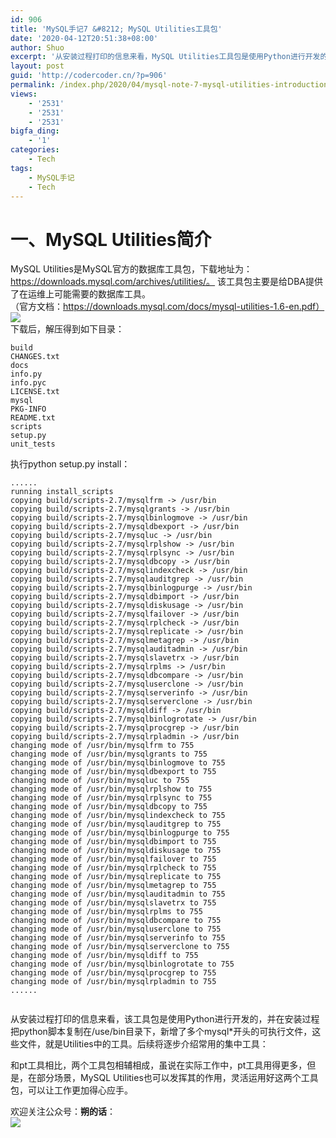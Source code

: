 ```yaml
---
id: 906
title: 'MySQL手记7 &#8212; MySQL Utilities工具包'
date: '2020-04-12T20:51:38+08:00'
author: Shuo
excerpt: '从安装过程打印的信息来看，MySQL Utilities工具包是使用Python进行开发的，并在安装过程把python脚本复制在/use/bin目录下，新增了多个mysql*开头的可执行文件，这些文件，就是Utilities中的工具。'
layout: post
guid: 'http://codercoder.cn/?p=906'
permalink: /index.php/2020/04/mysql-note-7-mysql-utilities-introduction/
views:
    - '2531'
    - '2531'
    - '2531'
bigfa_ding:
    - '1'
categories:
    - Tech
tags:
    - MySQL手记
    - Tech
---
```


# 一、MySQL Utilities简介

 MySQL Utilities是MySQL官方的数据库工具包，下载地址为：https://downloads.mysql.com/archives/utilities/。 该工具包主要是给DBA提供了在运维上可能需要的数据库工具。  
（官方文档：https://downloads.mysql.com/docs/mysql-utilities-1.6-en.pdf）  
![](http://codercoder.cn/wp-content/uploads/2020/04/2020-04-1245.png)  
 下载后，解压得到如下目录：

```
build  
CHANGES.txt  
docs  
info.py  
info.pyc  
LICENSE.txt  
mysql  
PKG-INFO  
README.txt  
scripts  
setup.py  
unit_tests

```

 执行python setup.py install：

```
......
running install_scripts
copying build/scripts-2.7/mysqlfrm -> /usr/bin
copying build/scripts-2.7/mysqlgrants -> /usr/bin
copying build/scripts-2.7/mysqlbinlogmove -> /usr/bin
copying build/scripts-2.7/mysqldbexport -> /usr/bin
copying build/scripts-2.7/mysqluc -> /usr/bin
copying build/scripts-2.7/mysqlrplshow -> /usr/bin
copying build/scripts-2.7/mysqlrplsync -> /usr/bin
copying build/scripts-2.7/mysqldbcopy -> /usr/bin
copying build/scripts-2.7/mysqlindexcheck -> /usr/bin
copying build/scripts-2.7/mysqlauditgrep -> /usr/bin
copying build/scripts-2.7/mysqlbinlogpurge -> /usr/bin
copying build/scripts-2.7/mysqldbimport -> /usr/bin
copying build/scripts-2.7/mysqldiskusage -> /usr/bin
copying build/scripts-2.7/mysqlfailover -> /usr/bin
copying build/scripts-2.7/mysqlrplcheck -> /usr/bin
copying build/scripts-2.7/mysqlreplicate -> /usr/bin
copying build/scripts-2.7/mysqlmetagrep -> /usr/bin
copying build/scripts-2.7/mysqlauditadmin -> /usr/bin
copying build/scripts-2.7/mysqlslavetrx -> /usr/bin
copying build/scripts-2.7/mysqlrplms -> /usr/bin
copying build/scripts-2.7/mysqldbcompare -> /usr/bin
copying build/scripts-2.7/mysqluserclone -> /usr/bin
copying build/scripts-2.7/mysqlserverinfo -> /usr/bin
copying build/scripts-2.7/mysqlserverclone -> /usr/bin
copying build/scripts-2.7/mysqldiff -> /usr/bin
copying build/scripts-2.7/mysqlbinlogrotate -> /usr/bin
copying build/scripts-2.7/mysqlprocgrep -> /usr/bin
copying build/scripts-2.7/mysqlrpladmin -> /usr/bin
changing mode of /usr/bin/mysqlfrm to 755
changing mode of /usr/bin/mysqlgrants to 755
changing mode of /usr/bin/mysqlbinlogmove to 755
changing mode of /usr/bin/mysqldbexport to 755
changing mode of /usr/bin/mysqluc to 755
changing mode of /usr/bin/mysqlrplshow to 755
changing mode of /usr/bin/mysqlrplsync to 755
changing mode of /usr/bin/mysqldbcopy to 755
changing mode of /usr/bin/mysqlindexcheck to 755
changing mode of /usr/bin/mysqlauditgrep to 755
changing mode of /usr/bin/mysqlbinlogpurge to 755
changing mode of /usr/bin/mysqldbimport to 755
changing mode of /usr/bin/mysqldiskusage to 755
changing mode of /usr/bin/mysqlfailover to 755
changing mode of /usr/bin/mysqlrplcheck to 755
changing mode of /usr/bin/mysqlreplicate to 755
changing mode of /usr/bin/mysqlmetagrep to 755
changing mode of /usr/bin/mysqlauditadmin to 755
changing mode of /usr/bin/mysqlslavetrx to 755
changing mode of /usr/bin/mysqlrplms to 755
changing mode of /usr/bin/mysqldbcompare to 755
changing mode of /usr/bin/mysqluserclone to 755
changing mode of /usr/bin/mysqlserverinfo to 755
changing mode of /usr/bin/mysqlserverclone to 755
changing mode of /usr/bin/mysqldiff to 755
changing mode of /usr/bin/mysqlbinlogrotate to 755
changing mode of /usr/bin/mysqlprocgrep to 755
changing mode of /usr/bin/mysqlrpladmin to 755
......


```

 从安装过程打印的信息来看，该工具包是使用Python进行开发的，并在安装过程把python脚本复制在/use/bin目录下，新增了多个mysql\*开头的可执行文件，这些文件，就是Utilities中的工具。后续将逐步介绍常用的集中工具：

 和pt工具相比，两个工具包相辅相成，虽说在实际工作中，pt工具用得更多，但是，在部分场景，MySQL Utilities也可以发挥其的作用，灵活运用好这两个工具包，可以让工作更加得心应手。

欢迎关注公众号：**朔的话**：  
![](http://codercoder.cn/wp-content/uploads/2020/04/2020-04-2693.jpg)